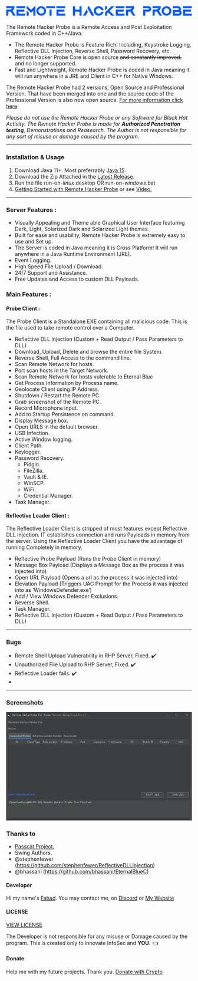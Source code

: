 ![logo](img/rhp.png)
---

The Remote Hacker Probe is a Remote Access and Post Exploitation Framework coded in C++/Java.

- The Remote Hacker Probe is Feature Rich! Including,
Keystroke Logging, Reflective DLL Injection, Reverse Shell, Password Recovery, etc.
- Remote Hacker Probe Core is open source ~~and constantly improved.~~ and no longer supported.
- Fast and Lightweight, Remote Hacker Probe is coded in Java meaning it will run anywhere in a JRE and Client in C++ for Native Windows.

The Remote Hacker Probe had 2 versions, Open Source and Professional Version. That have been merged into one and the source code of the Professional Version is also now open source. [For more information click here](https://quantumcored.com/index.php/2021/04/14/end-of-the-remote-hacker-probe/).

_Please do not use the Remote Hacker Probe or any Software for Black Hat Activity. The Remote Hacker Probe is made for **Authorized Penetration testing**, Demonstrations and Reasearch. The Author is not responsible for any sort of misuse or damage caused by the program._

---

### Installation & Usage
1. Download Java 11+. Most preferrably [Java 15](https://www.oracle.com/java/technologies/javase-jdk15-downloads.html).
2. Download the Zip Attached in the [Latest Release](https://github.com/quantumcored/remote_hacker_probe/releases).
3. Run the file run-on-*linux*.desktop OR run-on-*windows*.bat
4. [Getting Started with Remote Hacker Probe](https://quantumcored.com/index.php/2021/02/24/getting-started-with-the-remote-hacker-probe/) or see [Video.](https://youtu.be/5iDR0XTFtso)

---

### Server Features :
- Visually Appealing and Theme able Graphical User Interface featuring Dark, Light, Solarized Dark and Solarized Light themes.
- Built for ease and usability, Remote Hacker Probe is extremely easy to use and Set up.
- The Server is coded in Java meaning it is Cross Platform! It will run anywhere in a Java Runtime Environment (JRE).
- Event Logging.
- High Speed File Upload / Download.
- 24/7 Support and Assistance.
- Free Updates and Access to custom DLL Payloads.


### Main Features :

#### Probe Client : 

The Probe Client is a Standalone EXE containing all malicious code. This is the file used to take remote control over a Computer.

- Reflective DLL Injection (Custom + Read Output / Pass Parameters to DLL)
- Download, Upload, Delete and browse the entire file System.
- Reverse Shell, Full Access to the command line.
- Scan Remote Network for hosts.
- Port scan hosts in the Target Network.
- Scan Remote Network for hosts vulerable to Eternal Blue
- Get Process Information by Process name.
- Geolocate Client using IP Address.
- Shutdown / Restart the Remote PC.
- Grab screenshot of the Remote PC.
- Record Microphone input.
- Add to Startup Persistence on command.
- Display Message box.
- Open URLS in the default browser.
- USB Infection.
- Active Window logging.
- Client Path.
- Keylogger.
- Password Recovery.
  - Pidgin.
  - FileZilla.
  - Vault & IE.
  - WinSCP.
  - WiFi.
  - Credential Manager.
- Task Manager.

#### Reflective Loader Client : 

The Reflective Loader Client is stripped of most features except Reflective DLL Injection. IT establishes connection and runs Payloads in memory from the server. Using the Reflective Loader Client you have the advantage of running Completely in memory.

- Reflective Probe Payload (Runs the Probe Client in memory)
- Message Box Payload (Displays a Message Box as the process it was injected into)
- Open URL Payload (Opens a url as the process it was injected into)
- Elevation Payload (Triggers UAC Prompt for the Process it was injected into as ‘WindowsDefender.exe’)
- Add / View Windows Defender Exclusions.
- Reverse Shell.
- Task Manager.
- Reflective DLL Injection (Custom + Read Output / Pass Parameters to DLL)
---

### Bugs
- Remote Shell Upload Vulnerability in RHP Server, Fixed. :heavy_check_mark:
- Unauthorized File Upload to RHP Server, Fixed. :heavy_check_mark:
- Reflective Loader fails. :heavy_check_mark:
- 
---

### Screenshots
![1](img/pic.PNG)


### Thanks to 
- [Passcat Project.](https://github.com/twelvesec/passcat)
- Swing Authors.
- @stephenfewer (https://github.com/stephenfewer/ReflectiveDLLInjection)
- @bhassani (https://github.com/bhassani/EternalBlueC)
#### Developer
Hi my name's [Fahad](https://github.com/quantumcore).
You may contact me, on [Discord](https://discordapp.com/invite/8snh7nx) or [My Website](https://quantumcored.com/)

#### LICENSE
[VIEW LICENSE](https://github.com/quantumcored/remote_hacker_probe/blob/main/LICENSE) 

The Developer is not responsible for any misuse or Damage caused by the program. This is created only to innovate InfoSec and **YOU**. :point_left:

#### Donate
Help me with my future projects. Thank you.
[Donate with Crypto](https://commerce.coinbase.com/checkout/cebcb394-f73e-4990-98b9-b3fdd852358f)
